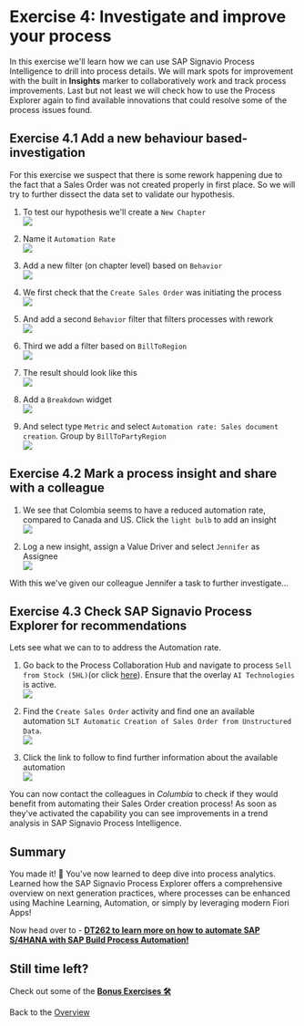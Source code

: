 # Exercise 4: Investigate and improve your process

In this exercise we'll learn how we can use SAP Signavio Process Intelligence to drill into process details. We will mark spots for improvement with the built in **Insights** marker to collaboratively work and track process improvements. Last but not least we will check how to use the Process Explorer again to find available innovations that could resolve some of the process issues found.


## Exercise 4.1 Add a new behaviour based-investigation
For this exercise we suspect that there is some rework happening due to the fact that a Sales Order was not created properly in first place. So we will try to further dissect the data set to validate our hypothesis. 

1. To test our hypothesis we'll create a `New Chapter`
<br>![](images/4_001.png)

2. Name it `Automation Rate`
<br>![](images/4_002.png)

3. Add a new filter (on chapter level) based on `Behavior`
<br>![](images/4_007.png)

4. We first check that the `Create Sales Order` was initiating the process
<br>![](images/4_008.png)

5. And add a second `Behavior` filter that filters processes with rework
<br>![](images/4_009.png)

6. Third we add a filter based on `BillToRegion`
<br>![](images/4_013.png)

7. The result should look like this
<br>![](images/4_014.png)

8. Add a `Breakdown` widget
<br>![](images/4_003.png)

9. And select type `Metric` and select `Automation rate: Sales document creation`. Group by `BillToPartyRegion`
<br>![](images/4_004.png)


## Exercise 4.2 Mark a process insight and share with a colleague

1. We see that Colombia seems to have a reduced automation rate, compared to Canada and US. Click the `light bulb` to add an insight
<br>![](images/4_005.png)

2. Log a new insight, assign a Value Driver and select `Jennifer` as Assignee
<br>![](images/4_006.png)

With this we've given our colleague Jennifer a task to further investigate...


## Exercise 4.3 Check SAP Signavio Process Explorer for recommendations
Lets see what we can to to address the Automation rate. 

1. Go back to the Process Collaboration Hub and navigate to process `Sell from Stock (5HL)`(or click [here](https://editor.signavio.com/p/hub/model/7148c645c5b3433f9a3482c81372a00b)). Ensure that the overlay `AI Technologies` is active.
<br>![](images/4_010.png)

2. Find the `Create Sales Order` activity and find one an available automation `5LT Automatic Creation of Sales Order from Unstructured Data`. 
<br>![](images/4_011.png)

3. Click the link to follow to find further information about the available automation
<br>![](images/4_012.png)

You can now contact the colleagues in *Columbia* to check if they would benefit from automating their Sales Order creation process! As soon as they've activated the capability you can see improvements in a trend analysis in SAP Signavio Process Intelligence.


## Summary

You made it! 🥳 You've now learned to deep dive into process analytics. Learned how the SAP Signavio Process Explorer offers a comprehensive overview on next generation practices, where processes can be enhanced using Machine Learning, Automation, or simply by leveraging modern Fiori Apps!


Now head over to - **[DT262 to learn more on how to automate SAP S/4HANA with SAP Build Process Automation!](../../../teched2022-DT262)**


## Still time left?
Check out some of the **[Bonus Exercises 🛠️](../bonus/README.md)**


Back to the [Overview](../../README.md)